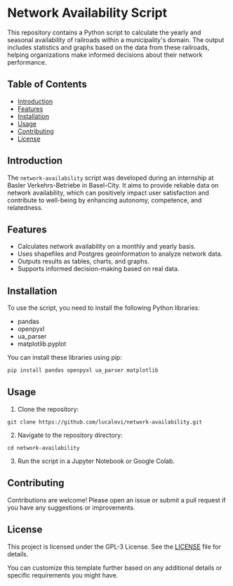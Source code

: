 # Network Availability Script

This repository contains a Python script to calculate the yearly and seasonal availability of railroads within a municipality's domain. The output includes statistics and graphs based on the data from these railroads, helping organizations make informed decisions about their network performance.

## Table of Contents

- [Introduction](#introduction)
- [Features](#features)
- [Installation](#installation)
- [Usage](#usage)
- [Contributing](#contributing)
- [License](#license)

## Introduction

The `network-availability` script was developed during an internship at Basler Verkehrs-Betriebe in Basel-City. It aims to provide reliable data on network availability, which can positively impact user satisfaction and contribute to well-being by enhancing autonomy, competence, and relatedness.

## Features

- Calculates network availability on a monthly and yearly basis.
- Uses shapefiles and Postgres geoinformation to analyze network data.
- Outputs results as tables, charts, and graphs.
- Supports informed decision-making based on real data.

## Installation

To use the script, you need to install the following Python libraries:

- pandas
- openpyxl
- ua_parser
- matplotlib.pyplot

You can install these libraries using pip:

```bash
pip install pandas openpyxl ua_parser matplotlib
```

## Usage
1. Clone the repository:
```
git clone https://github.com/lucalevi/network-availability.git
```
2. Navigate to the repository directory:
```
cd network-availability
```
3. Run the script in a Jupyter Notebook or Google Colab.

   
## Contributing
Contributions are welcome! Please open an issue or submit a pull request if you have any suggestions or improvements.

## License
This project is licensed under the GPL-3 License. See the [LICENSE](https://github.com/lucalevi/network-availability?tab=GPL-3.0-1-ov-file#readme) file for details.



You can customize this template further based on any additional details or specific requirements you might have.
